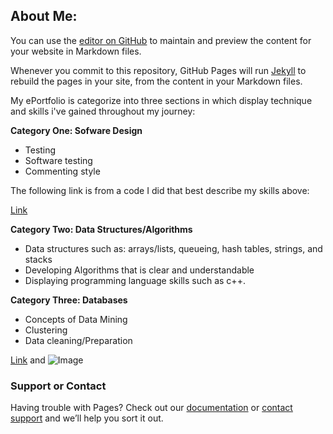 ## About Me:

You can use the [editor on GitHub](https://github.com/basslove28/basslove.github.io/edit/gh-pages/index.md) to maintain and preview the content for your website in Markdown files.

Whenever you commit to this repository, GitHub Pages will run [Jekyll](https://jekyllrb.com/) to rebuild the pages in your site, from the content in your Markdown files.



My ePortfolio is categorize into three sections in which display technique and skills i've gained throughout my journey:

**Category One: Sofware Design**
- Testing
- Software testing
- Commenting style

The following link is from a code I did that best describe my skills above:

[Link](https://github.com/basslove28/basslove28.github.io/blob/gh-pages/Cs260enhancment.cp) 

**Category Two: Data Structures/Algorithms**
- Data structures such as: arrays/lists, queueing, hash tables, strings, and stacks
- Developing Algorithms that is clear and understandable
- Displaying programming language skills such as c++.


**Category Three: Databases**
- Concepts of Data Mining  
- Clustering 
- Data cleaning/Preparation 


[Link](url) and ![Image](src)




### Support or Contact

Having trouble with Pages? Check out our [documentation](https://docs.github.com/categories/github-pages-basics/) or [contact support](https://github.com/contact) and we’ll help you sort it out.
